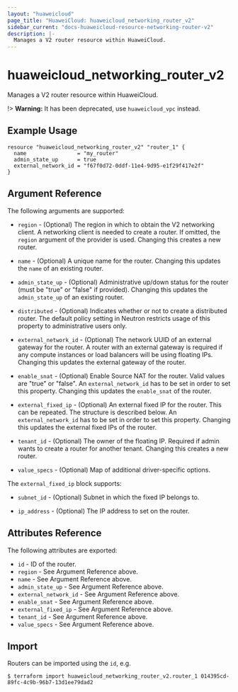 ```yaml
---
layout: "huaweicloud"
page_title: "HuaweiCloud: huaweicloud_networking_router_v2"
sidebar_current: "docs-huaweicloud-resource-networking-router-v2"
description: |-
  Manages a V2 router resource within HuaweiCloud.
---
```


# huaweicloud\_networking\_router_v2

Manages a V2 router resource within HuaweiCloud.

!> **Warning:** It has been deprecated, use `huaweicloud_vpc` instead.

## Example Usage

```hcl
resource "huaweicloud_networking_router_v2" "router_1" {
  name                = "my_router"
  admin_state_up      = true
  external_network_id = "f67f0d72-0ddf-11e4-9d95-e1f29f417e2f"
}
```

## Argument Reference

The following arguments are supported:

* `region` - (Optional) The region in which to obtain the V2 networking client.
    A networking client is needed to create a router. If omitted, the
    `region` argument of the provider is used. Changing this creates a new
    router.

* `name` - (Optional) A unique name for the router. Changing this
    updates the `name` of an existing router.

* `admin_state_up` - (Optional) Administrative up/down status for the router
    (must be "true" or "false" if provided). Changing this updates the
    `admin_state_up` of an existing router.

* `distributed` - (Optional) Indicates whether or not to create a
    distributed router. The default policy setting in Neutron restricts
    usage of this property to administrative users only.

* `external_network_id` - (Optional) The network UUID of an external gateway
    for the router. A router with an external gateway is required if any
    compute instances or load balancers will be using floating IPs. Changing
    this updates the external gateway of the router.

* `enable_snat` - (Optional) Enable Source NAT for the router. Valid values are
    "true" or "false". An `external_network_id` has to be set in order to
    set this property. Changing this updates the `enable_snat` of the router.

* `external_fixed_ip` - (Optional) An external fixed IP for the router. This
    can be repeated. The structure is described below. An `external_network_id`
    has to be set in order to set this property. Changing this updates the
    external fixed IPs of the router.

* `tenant_id` - (Optional) The owner of the floating IP. Required if admin wants
    to create a router for another tenant. Changing this creates a new router.

* `value_specs` - (Optional) Map of additional driver-specific options.

The `external_fixed_ip` block supports:

* `subnet_id` - (Optional) Subnet in which the fixed IP belongs to.

* `ip_address` - (Optional) The IP address to set on the router.

## Attributes Reference

The following attributes are exported:

* `id` - ID of the router.
* `region` - See Argument Reference above.
* `name` - See Argument Reference above.
* `admin_state_up` - See Argument Reference above.
* `external_network_id` - See Argument Reference above.
* `enable_snat` - See Argument Reference above.
* `external_fixed_ip` - See Argument Reference above.
* `tenant_id` - See Argument Reference above.
* `value_specs` - See Argument Reference above.

## Import

Routers can be imported using the `id`, e.g.

```
$ terraform import huaweicloud_networking_router_v2.router_1 014395cd-89fc-4c9b-96b7-13d1ee79dad2
```

